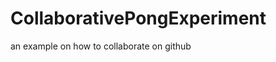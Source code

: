 CollaborativePongExperiment
===========================

an example on how to collaborate on github
